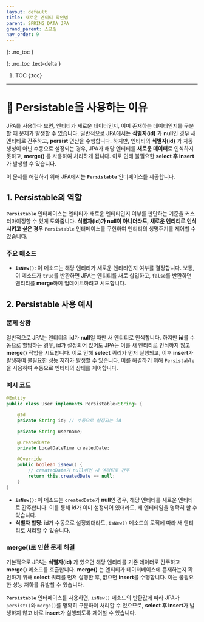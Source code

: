```yaml
---
layout: default
title: 새로운 엔티티 확인법
parent: SPRING DATA JPA
grand_parent: 스프링
nav_order: 9
---
```


{: .no_toc }
 
{: .no_toc .text-delta }

1. TOC
{:toc}

---

# 📝 Persistable을 사용하는 이유

JPA를 사용하다 보면, 엔티티가 새로운 데이터인지, 이미 존재하는 데이터인지를 구분할 때 문제가 발생할 수 있습니다. 일반적으로 JPA에서는 **식별자(id)** 가 **null**인 경우 새 엔티티로 간주하고, **persist** 연산을 수행합니다. 하지만, 엔티티의 **식별자(id)** 가 자동 생성이 아닌 수동으로 설정되는 경우, JPA가 해당 엔티티를 **새로운 데이터**로 인식하지 못하고, **merge()** 를 사용하여 처리하게 됩니다. 이로 인해 불필요한 **select 후 insert**가 발생할 수 있습니다.

이 문제를 해결하기 위해 JPA에서는 **`Persistable`** 인터페이스를 제공합니다.

## 1. Persistable의 역할

**`Persistable`** 인터페이스는 엔티티가 새로운 엔티티인지 여부를 판단하는 기준을 커스터마이징할 수 있게 도와줍니다. **식별자(id)가 null이 아니더라도, 새로운 엔티티로 인식시키고 싶은 경우** `Persistable` 인터페이스를 구현하여 엔티티의 생명주기를 제어할 수 있습니다.

### 주요 메소드

- **`isNew()`**: 이 메소드는 해당 엔티티가 새로운 엔티티인지 여부를 결정합니다. 보통, 이 메소드가 `true`를 반환하면 JPA는 엔티티를 새로 삽입하고, `false`를 반환하면 엔티티를 **merge**하여 업데이트하려고 시도합니다.

## 2. Persistable 사용 예시

### 문제 상황

일반적으로 JPA는 엔티티의 **id**가 **null**일 때만 새 엔티티로 인식합니다. 하지만 **id**를 수동으로 할당하는 경우, id가 설정되어 있어도 JPA는 이를 새 엔티티로 인식하지 않고 **merge()** 작업을 시도합니다. 이로 인해 **select** 쿼리가 먼저 실행되고, 이후 **insert**가 발생하여 불필요한 성능 저하가 발생할 수 있습니다. 이를 해결하기 위해 `Persistable`을 사용하여 수동으로 엔티티의 상태를 제어합니다.

### 예시 코드

```java
@Entity
public class User implements Persistable<String> {

    @Id
    private String id; // 수동으로 설정되는 id

    private String username;

    @CreatedDate
    private LocalDateTime createdDate;

    @Override
    public boolean isNew() {
        // createdDate가 null이면 새 엔티티로 간주
        return this.createdDate == null;
    }
}
```

- **`isNew()`**: 이 메소드는 `createdDate`가 **null**인 경우, 해당 엔티티를 새로운 엔티티로 간주합니다. 이를 통해 id가 이미 설정되어 있더라도, 새 엔티티임을 명확히 할 수 있습니다.
- **식별자 할당**: id가 수동으로 설정되더라도, `isNew()` 메소드의 로직에 따라 새 엔티티로 처리할 수 있습니다.

### merge()로 인한 문제 해결

기본적으로 JPA는 **식별자(id)** 가 있으면 해당 엔티티를 기존 데이터로 간주하고 **merge()** 메소드를 호출합니다. **merge()** 는 엔티티가 데이터베이스에 존재하는지 확인하기 위해 **select** 쿼리를 먼저 실행한 후, 없으면 **insert**를 수행합니다. 이는 불필요한 성능 저하를 유발할 수 있습니다.

**`Persistable`** 인터페이스를 사용하면, `isNew()` 메소드의 반환값에 따라 JPA가 `persist()`와 `merge()`를 명확히 구분하여 처리할 수 있으므로, **select 후 insert**가 발생하지 않고 바로 **insert**가 실행되도록 제어할 수 있습니다.
